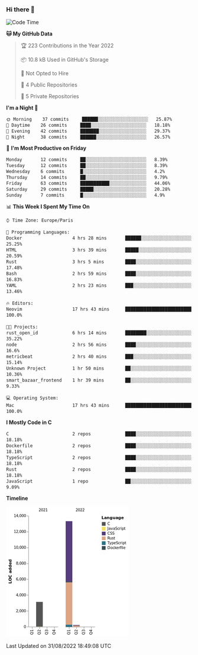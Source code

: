 ### Hi there 👋

<!--START_SECTION:waka-->
![Code Time](http://img.shields.io/badge/Code%20Time-1%2C586%20hrs%2024%20mins-blue)

**🐱 My GitHub Data** 

> 🏆 223 Contributions in the Year 2022
 > 
> 📦 10.8 kB Used in GitHub's Storage 
 > 
> 🚫 Not Opted to Hire
 > 
> 📜 4 Public Repositories 
 > 
> 🔑 5 Private Repositories  
 > 
**I'm a Night 🦉** 

```text
🌞 Morning    37 commits     ██████░░░░░░░░░░░░░░░░░░░   25.87% 
🌆 Daytime    26 commits     ████░░░░░░░░░░░░░░░░░░░░░   18.18% 
🌃 Evening    42 commits     ███████░░░░░░░░░░░░░░░░░░   29.37% 
🌙 Night      38 commits     ██████░░░░░░░░░░░░░░░░░░░   26.57%

```
📅 **I'm Most Productive on Friday** 

```text
Monday       12 commits     ██░░░░░░░░░░░░░░░░░░░░░░░   8.39% 
Tuesday      12 commits     ██░░░░░░░░░░░░░░░░░░░░░░░   8.39% 
Wednesday    6 commits      █░░░░░░░░░░░░░░░░░░░░░░░░   4.2% 
Thursday     14 commits     ██░░░░░░░░░░░░░░░░░░░░░░░   9.79% 
Friday       63 commits     ███████████░░░░░░░░░░░░░░   44.06% 
Saturday     29 commits     █████░░░░░░░░░░░░░░░░░░░░   20.28% 
Sunday       7 commits      █░░░░░░░░░░░░░░░░░░░░░░░░   4.9%

```


📊 **This Week I Spent My Time On** 

```text
⌚︎ Time Zone: Europe/Paris

💬 Programming Languages: 
Docker                   4 hrs 28 mins       ██████░░░░░░░░░░░░░░░░░░░   25.25% 
HTML                     3 hrs 39 mins       █████░░░░░░░░░░░░░░░░░░░░   20.59% 
Rust                     3 hrs 5 mins        ████░░░░░░░░░░░░░░░░░░░░░   17.48% 
Bash                     2 hrs 59 mins       ████░░░░░░░░░░░░░░░░░░░░░   16.83% 
YAML                     2 hrs 23 mins       ███░░░░░░░░░░░░░░░░░░░░░░   13.46%

🔥 Editors: 
Neovim                   17 hrs 43 mins      █████████████████████████   100.0%

🐱‍💻 Projects: 
rust_open_id             6 hrs 14 mins       ████████░░░░░░░░░░░░░░░░░   35.22% 
node                     2 hrs 56 mins       ████░░░░░░░░░░░░░░░░░░░░░   16.6% 
metricbeat               2 hrs 40 mins       ███░░░░░░░░░░░░░░░░░░░░░░   15.14% 
Unknown Project          1 hr 50 mins        ██░░░░░░░░░░░░░░░░░░░░░░░   10.36% 
smart_bazaar_frontend    1 hr 39 mins        ██░░░░░░░░░░░░░░░░░░░░░░░   9.33%

💻 Operating System: 
Mac                      17 hrs 43 mins      █████████████████████████   100.0%

```

**I Mostly Code in C** 

```text
C                        2 repos             ████░░░░░░░░░░░░░░░░░░░░░   18.18% 
Dockerfile               2 repos             ████░░░░░░░░░░░░░░░░░░░░░   18.18% 
TypeScript               2 repos             ████░░░░░░░░░░░░░░░░░░░░░   18.18% 
Rust                     2 repos             ████░░░░░░░░░░░░░░░░░░░░░   18.18% 
JavaScript               1 repo              ██░░░░░░░░░░░░░░░░░░░░░░░   9.09%

```


**Timeline**

![Chart not found](https://raw.githubusercontent.com/nu-wa/nu-wa/main/charts/bar_graph.png) 


 Last Updated on 31/08/2022 18:49:08 UTC
<!--END_SECTION:waka-->

<!--
**nu-wa/nu-wa** is a ✨ _special_ ✨ repository because its `README.md` (this file) appears on your GitHub profile.

Here are some ideas to get you started:

- 🔭 I’m currently working on ...
- 🌱 I’m currently learning ...
- 👯 I’m looking to collaborate on ...
- 🤔 I’m looking for help with ...
- 💬 Ask me about ...
- 📫 How to reach me: ...
- 😄 Pronouns: ...
- ⚡ Fun fact: ...
-->
